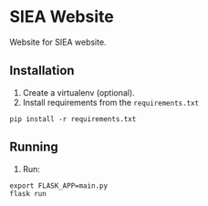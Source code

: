 # SIEA Website

Website for SIEA website.

## Installation

1. Create a virtualenv (optional).
2. Install requirements from the `requirements.txt`
```
pip install -r requirements.txt
```

## Running

1. Run:
```
export FLASK_APP=main.py
flask run
```
